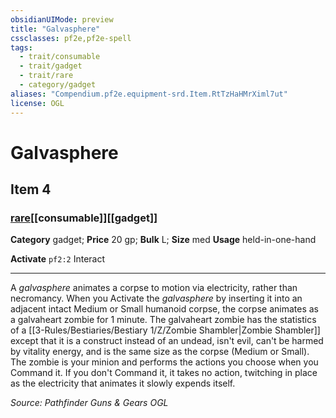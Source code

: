 ```yaml
---
obsidianUIMode: preview
title: "Galvasphere"
cssclasses: pf2e,pf2e-spell
tags:
  - trait/consumable
  - trait/gadget
  - trait/rare
  - category/gadget
aliases: "Compendium.pf2e.equipment-srd.Item.RtTzHaHMrXiml7ut"
license: OGL
---
```

# Galvasphere
## Item 4
### [rare](rare.md "Rare Rarity Trait")[[consumable]][[gadget]]

**Category** gadget; 
**Price** 20 gp; 
**Bulk** L; **Size** med
**Usage** held-in-one-hand

**Activate** `pf2:2` Interact

* * *

A _galvasphere_ animates a corpse to motion via electricity, rather than necromancy. When you Activate the _galvasphere_ by inserting it into an adjacent intact Medium or Small humanoid corpse, the corpse animates as a galvaheart zombie for 1 minute. The galvaheart zombie has the statistics of a [[3-Rules/Bestiaries/Bestiary 1/Z/Zombie Shambler|Zombie Shambler]] except that it is a construct instead of an undead, isn't evil, can't be harmed by vitality energy, and is the same size as the corpse (Medium or Small). The zombie is your minion and performs the actions you choose when you Command it. If you don't Command it, it takes no action, twitching in place as the electricity that animates it slowly expends itself.

*Source: Pathfinder Guns & Gears*
*OGL*